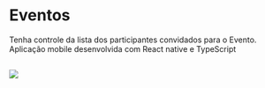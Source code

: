 # Eventos
Tenha controle da lista dos participantes convidados para o Evento. Aplicação mobile desenvolvida com React native e TypeScript
##
<img src="https://user-images.githubusercontent.com/125774969/221062456-03ae63ed-e683-452c-accc-719cde42d49f.png">
